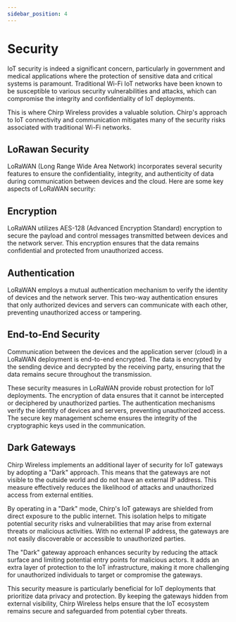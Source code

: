 ```yaml
---
sidebar_position: 4
---
```



# Security
IoT security is indeed a significant concern, particularly in government and medical applications where the protection of sensitive data and critical systems is paramount. Traditional Wi-Fi IoT networks have been known to be susceptible to various security vulnerabilities and attacks, which can compromise the integrity and confidentiality of IoT deployments.

This is where Chirp Wireless provides a valuable solution. Chirp's approach to IoT connectivity and communication mitigates many of the security risks associated with traditional Wi-Fi networks.

## LoRawan Security
LoRaWAN (Long Range Wide Area Network) incorporates several security features to ensure the confidentiality, integrity, and authenticity of data during communication between devices and the cloud. Here are some key aspects of LoRaWAN security:

## Encryption
LoRaWAN utilizes AES-128 (Advanced Encryption Standard) encryption to secure the payload and control messages transmitted between devices and the network server. This encryption ensures that the data remains confidential and protected from unauthorized access.

## Authentication 
LoRaWAN employs a mutual authentication mechanism to verify the identity of devices and the network server. This two-way authentication ensures that only authorized devices and servers can communicate with each other, preventing unauthorized access or tampering.

## End-to-End Security
Communication between the devices and the application server (cloud) in a LoRaWAN deployment is end-to-end encrypted. The data is encrypted by the sending device and decrypted by the receiving party, ensuring that the data remains secure throughout the transmission.

These security measures in LoRaWAN provide robust protection for IoT deployments. The encryption of data ensures that it cannot be intercepted or deciphered by unauthorized parties. The authentication mechanisms verify the identity of devices and servers, preventing unauthorized access. The secure key management scheme ensures the integrity of the cryptographic keys used in the communication.

## Dark Gateways
Chirp Wireless implements an additional layer of security for IoT gateways by adopting a "Dark" approach. This means that the gateways are not visible to the outside world and do not have an external IP address. This measure effectively reduces the likelihood of attacks and unauthorized access from external entities.

By operating in a "Dark" mode, Chirp's IoT gateways are shielded from direct exposure to the public internet. This isolation helps to mitigate potential security risks and vulnerabilities that may arise from external threats or malicious activities. With no external IP address, the gateways are not easily discoverable or accessible to unauthorized parties.

The "Dark" gateway approach enhances security by reducing the attack surface and limiting potential entry points for malicious actors. It adds an extra layer of protection to the IoT infrastructure, making it more challenging for unauthorized individuals to target or compromise the gateways.

This security measure is particularly beneficial for IoT deployments that prioritize data privacy and protection. By keeping the gateways hidden from external visibility, Chirp Wireless helps ensure that the IoT ecosystem remains secure and safeguarded from potential cyber threats.

